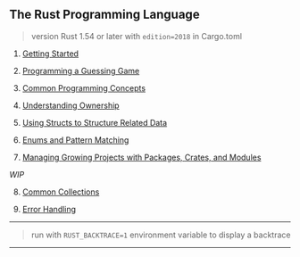 
## The Rust Programming Language

> version Rust 1.54 or later with `edition=2018` in Cargo.toml

1. [Getting Started](./chap01.md)

2. [Programming a Guessing Game](./chap02.md)

3. [Common Programming Concepts](./chap03.md)

4. [Understanding Ownership](./chap04.md)

5. [Using Structs to Structure Related Data](./chap05.md)

6. [Enums and Pattern Matching](./chap06.md)

7. [Managing Growing Projects with Packages, Crates, and Modules](./chap07.md)

_WIP_

8. [Common Collections](./chap08.md)

9. [Error Handling](./chap09.md)


---

> run with `RUST_BACKTRACE=1` environment variable to display a backtrace

---

